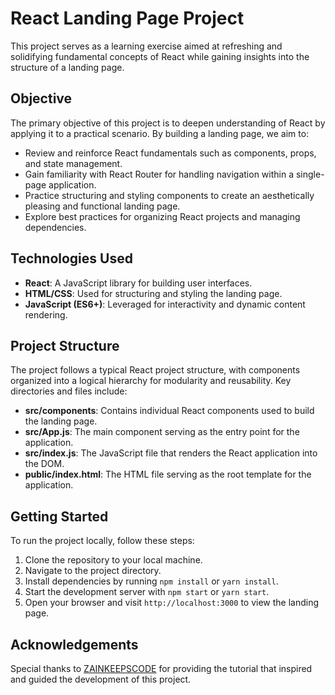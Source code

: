 # React Landing Page Project

This project serves as a learning exercise aimed at refreshing and solidifying fundamental concepts of React while gaining insights into the structure of a landing page.

## Objective

The primary objective of this project is to deepen understanding of React by applying it to a practical scenario. By building a landing page, we aim to:

- Review and reinforce React fundamentals such as components, props, and state management.
- Gain familiarity with React Router for handling navigation within a single-page application.
- Practice structuring and styling components to create an aesthetically pleasing and functional landing page.
- Explore best practices for organizing React projects and managing dependencies.

## Technologies Used

- **React**: A JavaScript library for building user interfaces.
- **HTML/CSS**: Used for structuring and styling the landing page.
- **JavaScript (ES6+)**: Leveraged for interactivity and dynamic content rendering.

## Project Structure

The project follows a typical React project structure, with components organized into a logical hierarchy for modularity and reusability. Key directories and files include:

- **src/components**: Contains individual React components used to build the landing page.
- **src/App.js**: The main component serving as the entry point for the application.
- **src/index.js**: The JavaScript file that renders the React application into the DOM.
- **public/index.html**: The HTML file serving as the root template for the application.

## Getting Started

To run the project locally, follow these steps:

1. Clone the repository to your local machine.
2. Navigate to the project directory.
3. Install dependencies by running `npm install` or `yarn install`.
4. Start the development server with `npm start` or `yarn start`.
5. Open your browser and visit `http://localhost:3000` to view the landing page.

## Acknowledgements

Special thanks to [ZAINKEEPSCODE](https://www.youtube.com/watch?v=gpqoZQ8GNK8) for providing the tutorial that inspired and guided the development of this project.
